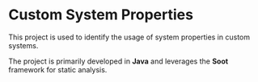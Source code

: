 # Custom System Properties

This project is used to identify the usage of system properties in custom systems.

The project is primarily developed in **Java** and leverages the **Soot** framework for static analysis. 